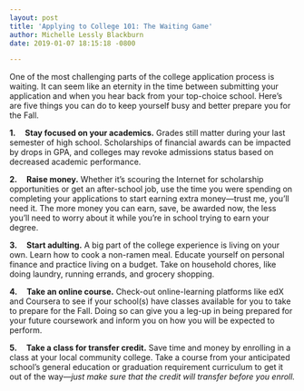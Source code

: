 ```yaml
---
layout: post
title: 'Applying to College 101: The Waiting Game'
author: Michelle Lessly Blackburn
date: 2019-01-07 18:15:18 -0800

---
```

One of the most challenging parts of the college application process is waiting. It can seem like an eternity in the time between submitting your application and when you hear back from your top-choice school. Here’s are five things you can do to keep yourself busy and better prepare you for the Fall.

**1.     Stay focused on your academics.** Grades still matter during your last semester of high school. Scholarships of financial awards can be impacted by drops in GPA, and colleges may revoke admissions status based on decreased academic performance.

**2.     Raise money.** Whether it’s scouring the Internet for scholarship opportunities or get an after-school job, use the time you were spending on completing your applications to start earning extra money—trust me, you’ll need it. The more money you can earn, save, be awarded now, the less you’ll need to worry about it while you’re in school trying to earn your degree. 

**3.     Start adulting.** A big part of the college experience is living on your own. Learn how to cook a non-ramen meal. Educate yourself on personal finance and practice living on a budget. Take on household chores, like doing laundry, running errands, and grocery shopping.

**4.     Take an online course.** Check-out online-learning platforms like edX and Coursera to see if your school(s) have classes available for you to take to prepare for the Fall. Doing so can give you a leg-up in being prepared for your future coursework and inform you on how you will be expected to perform.

**5.     Take a class for transfer credit.** Save time and money by enrolling in a class at your local community college. Take a course from your anticipated school’s general education or graduation requirement curriculum to get it out of the way—_just make sure that the credit will transfer before you enroll._